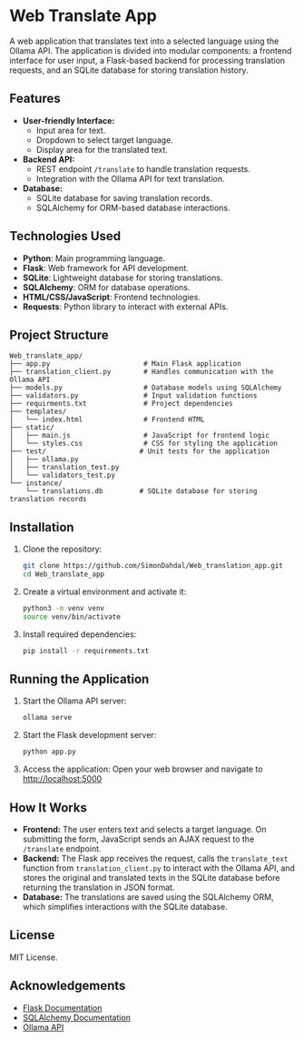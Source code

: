 # Web Translate App

A web application that translates text into a selected language using the Ollama API. The application is divided into modular components: a frontend interface for user input, a Flask-based backend for processing translation requests, and an SQLite database for storing translation history.

## Features
- **User-friendly Interface:**
  - Input area for text.
  - Dropdown to select target language.
  - Display area for the translated text.
- **Backend API:**
  - REST endpoint `/translate` to handle translation requests.
  - Integration with the Ollama API for text translation.
- **Database:**
  - SQLite database for saving translation records.
  - SQLAlchemy for ORM-based database interactions.

## Technologies Used
- **Python**: Main programming language.
- **Flask**: Web framework for API development.
- **SQLite**: Lightweight database for storing translations.
- **SQLAlchemy**: ORM for database operations.
- **HTML/CSS/JavaScript**: Frontend technologies.
- **Requests**: Python library to interact with external APIs.

## Project Structure
```
Web_translate_app/
├── app.py                       # Main Flask application
├── translation_client.py        # Handles communication with the Ollama API
├── models.py                    # Database models using SQLAlchemy
├── validators.py                # Input validation functions
├── requirments.txt              # Project dependencies
├── templates/
│   └── index.html               # Frontend HTML
├── static/
│   ├── main.js                  # JavaScript for frontend logic
│   └── styles.css               # CSS for styling the application
├── test/                       # Unit tests for the application
│   ├── ollama.py
│   ├── translation_test.py
│   └── validators_test.py
└── instance/
    └── translations.db         # SQLite database for storing translation records
```

## Installation
1. Clone the repository:
   ```bash
   git clone https://github.com/SimonDahdal/Web_translation_app.git
   cd Web_translate_app
   ```
2. Create a virtual environment and activate it:
   ```bash
   python3 -m venv venv
   source venv/bin/activate
   ```
3. Install required dependencies:
   ```bash
   pip install -r requirements.txt
   ```

## Running the Application
1. Start the Ollama API server:
   ```bash
   ollama serve
   ```
2. Start the Flask development server:
   ```bash
   python app.py
   ```
3. Access the application:
   Open your web browser and navigate to [http://localhost:5000](http://localhost:5000)

## How It Works
- **Frontend:**
  The user enters text and selects a target language. On submitting the form, JavaScript sends an AJAX request to the `/translate` endpoint.
- **Backend:**
  The Flask app receives the request, calls the `translate_text` function from `translation_client.py` to interact with the Ollama API, and stores the original and translated texts in the SQLite database before returning the translation in JSON format.
- **Database:**
  The translations are saved using the SQLAlchemy ORM, which simplifies interactions with the SQLite database.

## License
MIT License.

## Acknowledgements
- [Flask Documentation](https://flask.palletsprojects.com/)
- [SQLAlchemy Documentation](https://www.sqlalchemy.org/)
- [Ollama API](https://ollama.com/)

